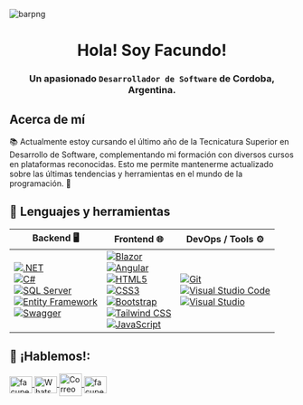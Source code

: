 ![barpng](https://user-images.githubusercontent.com/79154442/137824292-a74c224b-17db-48ec-8a80-de981a78e51d.png)

<h1 align="center">Hola! Soy Facundo! </h1>
<h3 align="center">Un apasionado <code>Desarrollador de Software</code> de Cordoba, Argentina.</h3>

<div align="left">
  <h2>Acerca de mí</h2>

📚 Actualmente estoy cursando el último año de la Tecnicatura Superior en Desarrollo de Software, complementando mi formación con diversos cursos en plataformas reconocidas. Esto me permite mantenerme actualizado sobre las últimas tendencias y herramientas en el mundo de la programación. 🚀

<div align="left">
  <h2>🚀 Lenguajes y herramientas</h2>
  <table>
    <thead>
      <tr>
        <th>Backend 🖥️</th>
        <th>Frontend 🌐</th>
        <th>DevOps / Tools ⚙️</th>
      </tr>
    </thead>
    <tbody>
      <tr>
        <!-- Backend -->
        <td>
          <a href="https://dotnet.microsoft.com/" target="_blank">
            <img src="https://img.shields.io/badge/.NET-512BD4?style=for-the-badge&logo=dotnet&logoColor=white" alt=".NET">
          </a><br>
          <a href="https://learn.microsoft.com/en-us/dotnet/csharp/" target="_blank">
            <img src="https://img.shields.io/badge/C%23-239120?style=for-the-badge&logo=csharp&logoColor=white" alt="C#">
          </a><br>
          <a href="https://www.microsoft.com/en-us/sql-server/" target="_blank">
            <img src="https://img.shields.io/badge/SQL_Server-CC2927?style=for-the-badge&logo=microsoft-sql-server&logoColor=white" alt="SQL Server">
          </a><br>
          <a href="https://learn.microsoft.com/en-us/ef/" target="_blank">
            <img src="https://img.shields.io/badge/Entity_Framework-512BD4?style=for-the-badge&logo=dotnet&logoColor=white" alt="Entity Framework">
          </a><br>
          <a href="https://swagger.io/" target="_blank">
            <img src="https://img.shields.io/badge/Swagger-85EA2D?style=for-the-badge&logo=swagger&logoColor=black" alt="Swagger">
          </a>
        </td>
        <!-- Frontend -->
        <td>
          <a href="https://blazor.net/" target="_blank">
            <img src="https://img.shields.io/badge/Blazor-512BD4?style=for-the-badge&logo=blazor&logoColor=white" alt="Blazor">
          </a><br>
          <a href="https://angular.io/" target="_blank">
            <img src="https://img.shields.io/badge/Angular-DD0031?style=for-the-badge&logo=angular&logoColor=white" alt="Angular">
          </a><br>
          <a href="https://developer.mozilla.org/en-US/docs/Web/HTML" target="_blank">
            <img src="https://img.shields.io/badge/HTML5-E34F26?style=for-the-badge&logo=html5&logoColor=white" alt="HTML5">
          </a><br>
          <a href="https://developer.mozilla.org/en-US/docs/Web/CSS" target="_blank">
            <img src="https://img.shields.io/badge/CSS3-1572B6?style=for-the-badge&logo=css3&logoColor=white" alt="CSS3">
          </a><br>
          <a href="https://getbootstrap.com/" target="_blank">
            <img src="https://img.shields.io/badge/Bootstrap-563D7C?style=for-the-badge&logo=bootstrap&logoColor=white" alt="Bootstrap">
          </a><br>
          <a href="https://tailwindcss.com/" target="_blank">
            <img src="https://img.shields.io/badge/Tailwind_CSS-06B6D4?style=for-the-badge&logo=tailwindcss&logoColor=white" alt="Tailwind CSS">
          </a><br>
          <a href="https://developer.mozilla.org/en-US/docs/Web/JavaScript" target="_blank">
            <img src="https://img.shields.io/badge/JavaScript-F7DF1E?style=for-the-badge&logo=javascript&logoColor=black" alt="JavaScript">
          </a>
        </td>
        <!-- DevOps / Tools -->
        <td>
          <a href="https://git-scm.com/" target="_blank">
            <img src="https://img.shields.io/badge/Git-F05032?style=for-the-badge&logo=git&logoColor=white" alt="Git">
          </a><br>
          <a href="https://code.visualstudio.com/" target="_blank">
            <img src="https://img.shields.io/badge/VS_Code-0078D4?style=for-the-badge&logo=visual-studio-code&logoColor=white" alt="Visual Studio Code">
          </a><br>
          <a href="https://visualstudio.microsoft.com/" target="_blank">
            <img src="https://img.shields.io/badge/Visual_Studio-5C2D91?style=for-the-badge&logo=visual-studio&logoColor=white" alt="Visual Studio">
          </a><br>
        </td>
      </tr>
    </tbody>
  </table>
</div>

<h2>🔗 ¡Hablemos!:</h2>
<p align="left">
  <a href="www.linkedin.com/in/facupereyra" target="blank">
    <img align="center" src="https://raw.githubusercontent.com/rahuldkjain/github-profile-readme-generator/master/src/images/icons/Social/linked-in-alt.svg" alt="facupereyrat" height="30" width="40" />
  </a>
  <a href="https://wa.me/3516695165" target="blank">
    <img align="center" src="https://raw.githubusercontent.com/rahuldkjain/github-profile-readme-generator/master/src/images/icons/Social/whatsapp.svg" alt="WhatsApp" height="30" width="40" />
  </a>
  <a href="mailto:facupereyrat@outlook.com" target="blank">
    <img align="center" src="https://i.imgur.com/y3Dsct9.png" alt="Correo electronico" height="40" width="40" />
  </a>
  <a href="https://instagram.com/facupereyrat" target="blank">
    <img align="center" src="https://raw.githubusercontent.com/rahuldkjain/github-profile-readme-generator/master/src/images/icons/Social/instagram.svg" alt="facupereyrat" height="30" width="40" />
  </a>
</p>
</div>
